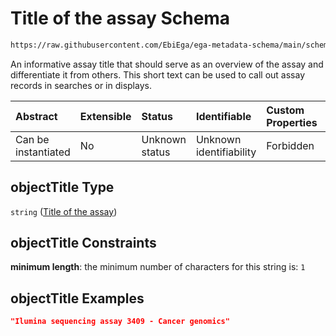 # Title of the assay Schema

```txt
https://raw.githubusercontent.com/EbiEga/ega-metadata-schema/main/schemas/EGA.assay.json#/properties/objectTitle
```

An informative assay title that should serve as an overview of the assay and differentiate it from others. This short text can be used to call out assay records in searches or in displays.

| Abstract            | Extensible | Status         | Identifiable            | Custom Properties | Additional Properties | Access Restrictions | Defined In                                                                 |
| :------------------ | :--------- | :------------- | :---------------------- | :---------------- | :-------------------- | :------------------ | :------------------------------------------------------------------------- |
| Can be instantiated | No         | Unknown status | Unknown identifiability | Forbidden         | Allowed               | none                | [EGA.assay.json\*](../../../schemas/EGA.assay.json "open original schema") |

## objectTitle Type

`string` ([Title of the assay](ega-11-properties-title-of-the-assay.md))

## objectTitle Constraints

**minimum length**: the minimum number of characters for this string is: `1`

## objectTitle Examples

```json
"Ilumina sequencing assay 3409 - Cancer genomics"
```
